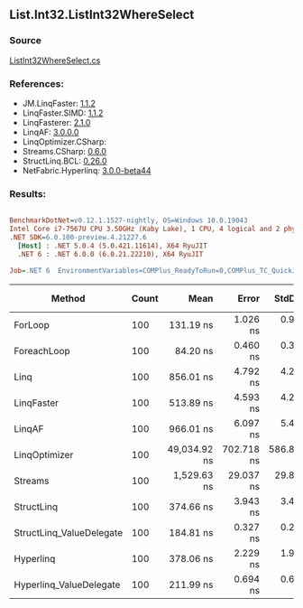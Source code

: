 ﻿## List.Int32.ListInt32WhereSelect

### Source
[ListInt32WhereSelect.cs](../LinqBenchmarks/List/Int32/ListInt32WhereSelect.cs)

### References:
- JM.LinqFaster: [1.1.2](https://www.nuget.org/packages/JM.LinqFaster/1.1.2)
- LinqFaster.SIMD: [1.1.2](https://www.nuget.org/packages/LinqFaster.SIMD/1.0.3)
- LinqFasterer: [2.1.0](https://www.nuget.org/packages/LinqFasterer/2.1.0)
- LinqAF: [3.0.0.0](https://www.nuget.org/packages/LinqAF/3.0.0.0)
- LinqOptimizer.CSharp: [](https://www.nuget.org/packages/LinqOptimizer.CSharp/)
- Streams.CSharp: [0.6.0](https://www.nuget.org/packages/Streams.CSharp/0.6.0)
- StructLinq.BCL: [0.26.0](https://www.nuget.org/packages/StructLinq/0.26.0)
- NetFabric.Hyperlinq: [3.0.0-beta44](https://www.nuget.org/packages/NetFabric.Hyperlinq/3.0.0-beta44)

### Results:
``` ini

BenchmarkDotNet=v0.12.1.1527-nightly, OS=Windows 10.0.19043
Intel Core i7-7567U CPU 3.50GHz (Kaby Lake), 1 CPU, 4 logical and 2 physical cores
.NET SDK=6.0.100-preview.4.21227.6
  [Host] : .NET 5.0.4 (5.0.421.11614), X64 RyuJIT
  .NET 6 : .NET 6.0.0 (6.0.21.22210), X64 RyuJIT

Job=.NET 6  EnvironmentVariables=COMPlus_ReadyToRun=0,COMPlus_TC_QuickJitForLoops=1,COMPlus_TieredPGO=1  Runtime=.NET 6.0  

```
|                   Method | Count |         Mean |      Error |     StdDev |  Ratio | RatioSD |   Gen 0 | Gen 1 | Gen 2 | Allocated |
|------------------------- |------ |-------------:|-----------:|-----------:|-------:|--------:|--------:|------:|------:|----------:|
|                  ForLoop |   100 |    131.19 ns |   1.026 ns |   0.910 ns |   1.00 |    0.00 |       - |     - |     - |         - |
|              ForeachLoop |   100 |     84.20 ns |   0.460 ns |   0.384 ns |   0.64 |    0.01 |       - |     - |     - |         - |
|                     Linq |   100 |    856.01 ns |   4.792 ns |   4.248 ns |   6.53 |    0.05 |  0.0725 |     - |     - |     152 B |
|               LinqFaster |   100 |    513.89 ns |   4.593 ns |   4.297 ns |   3.92 |    0.04 |  0.3090 |     - |     - |     648 B |
|                   LinqAF |   100 |    966.01 ns |   6.097 ns |   5.405 ns |   7.36 |    0.08 |       - |     - |     - |         - |
|            LinqOptimizer |   100 | 49,034.92 ns | 702.718 ns | 586.801 ns | 373.72 |    3.41 | 14.6484 |     - |     - |  30,787 B |
|                  Streams |   100 |  1,529.63 ns |  29.037 ns |  29.819 ns |  11.63 |    0.29 |  0.3624 |     - |     - |     760 B |
|               StructLinq |   100 |    374.66 ns |   3.943 ns |   3.495 ns |   2.86 |    0.03 |  0.0305 |     - |     - |      64 B |
| StructLinq_ValueDelegate |   100 |    184.81 ns |   0.327 ns |   0.290 ns |   1.41 |    0.01 |       - |     - |     - |         - |
|                Hyperlinq |   100 |    378.06 ns |   2.229 ns |   1.976 ns |   2.88 |    0.03 |       - |     - |     - |         - |
|  Hyperlinq_ValueDelegate |   100 |    211.99 ns |   0.694 ns |   0.649 ns |   1.62 |    0.01 |       - |     - |     - |         - |
